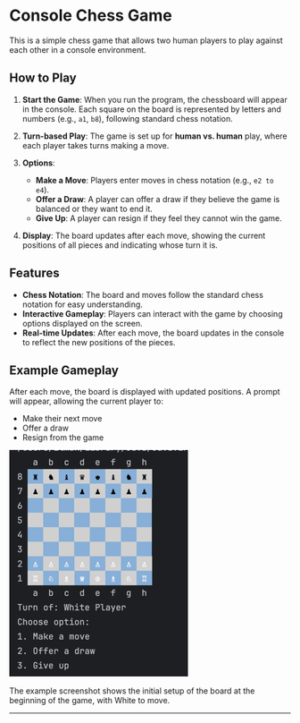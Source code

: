 # Console Chess Game

This is a simple chess game that allows two human players to play against each other in a console environment.

## How to Play

1. **Start the Game**: When you run the program, the chessboard will appear in the console. Each square on the board is represented by letters and numbers (e.g., `a1`, `b8`), following standard chess notation.

2. **Turn-based Play**: The game is set up for **human vs. human** play, where each player takes turns making a move.

3. **Options**:
    - **Make a Move**: Players enter moves in chess notation (e.g., `e2 to e4`).
    - **Offer a Draw**: A player can offer a draw if they believe the game is balanced or they want to end it.
    - **Give Up**: A player can resign if they feel they cannot win the game.

4. **Display**: The board updates after each move, showing the current positions of all pieces and indicating whose turn it is.

## Features

- **Chess Notation**: The board and moves follow the standard chess notation for easy understanding.
- **Interactive Gameplay**: Players can interact with the game by choosing options displayed on the screen.
- **Real-time Updates**: After each move, the board updates in the console to reflect the new positions of the pieces.

## Example Gameplay

After each move, the board is displayed with updated positions. A prompt will appear, allowing the current player to:
- Make their next move
- Offer a draw
- Resign from the game



![img.png](img.png)


The example screenshot shows the initial setup of the board at the beginning of the game, with White to move.

---

